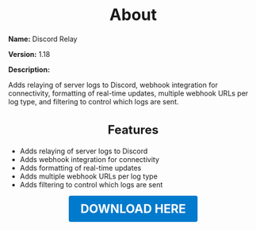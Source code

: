 <h1 style="text-align:center; font-size:2rem; font-weight:bold;">About</h1>

**Name:**
Discord Relay

**Version:**
1.18

**Description:**

Adds relaying of server logs to Discord, webhook integration for connectivity, formatting of real-time updates, multiple webhook URLs per log type, and filtering to control which logs are sent.

<h2 style="text-align:center; font-size:1.5rem; font-weight:bold;">Features</h2>

- Adds relaying of server logs to Discord
- Adds webhook integration for connectivity
- Adds formatting of real-time updates
- Adds multiple webhook URLs per log type
- Adds filtering to control which logs are sent





<p align="center"><a href="https://github.com/LiliaFramework/Modules/raw/refs/heads/gh-pages/discordrelay.zip" style="display:inline-block;padding:12px 24px;font-size:1.5rem;font-weight:bold;text-decoration:none;color:#fff;background-color:var(--md-primary-fg-color,#007acc);border-radius:4px;">DOWNLOAD HERE</a></p>